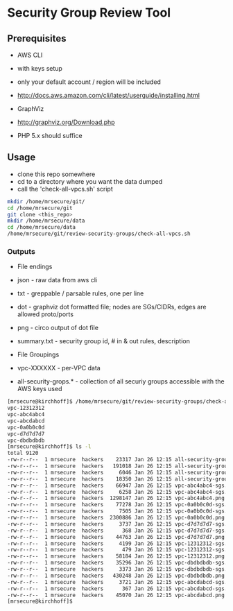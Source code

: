# Security Group Review Tool

## Prerequisites

* AWS CLI
 * with keys setup
 * only your default account / region will be included 
 * http://docs.aws.amazon.com/cli/latest/userguide/installing.html

* GraphViz
 * http://graphviz.org/Download.php

* PHP 5.x should suffice


## Usage

* clone this repo somewhere
* cd to a directory where you want the data dumped
* call the 'check-all-vpcs.sh' script

```bash
mkdir /home/mrsecure/git/
cd /home/mrsecure/git
git clone <this_repo>
mkdir /home/mrsecure/data
cd /home/mrsecure/data
/home/mrsecure/git/review-security-groups/check-all-vpcs.sh
```



### Outputs

* File endings
 * json - raw data from aws cli
 * txt - greppable / parsable rules, one per line
 * dot - graphviz dot formatted file; nodes are SGs/CIDRs, edges are allowed proto/ports
 * png - circo output of dot file
 * summary.txt - security group id, # in & out rules, description

* File Groupings
 * vpc-XXXXXX - per-VPC data
 * all-security-grops.*  -  collection of all securiy groups accessible with the AWS keys used

```bash
[mrsecure@kirchhoff]$ /home/mrsecure/git/review-security-groups/check-all-vpcs.sh
vpc-12312312
vpc-abc4abc4
vpc-abcdabcd
vpc-0a0b0c0d
vpc-d7d7d7d7
vpc-dbdbdbdb
[mrsecure@kirchhoff]$ ls -l
total 9120
-rw-r--r--  1 mrsecure  hackers    23317 Jan 26 12:15 all-security-groups.dot
-rw-r--r--  1 mrsecure  hackers   191018 Jan 26 12:15 all-security-groups.json
-rw-r--r--  1 mrsecure  hackers     6046 Jan 26 12:15 all-security-groups.summary.txt
-rw-r--r--  1 mrsecure  hackers    18350 Jan 26 12:15 all-security-groups.txt
-rw-r--r--  1 mrsecure  hackers    66947 Jan 26 12:15 vpc-abc4abc4-sgs.json
-rw-r--r--  1 mrsecure  hackers     6258 Jan 26 12:15 vpc-abc4abc4-sgs.txt
-rw-r--r--  1 mrsecure  hackers  1298147 Jan 26 12:15 vpc-abc4abc4.png
-rw-r--r--  1 mrsecure  hackers    77278 Jan 26 12:15 vpc-0a0b0c0d-sgs.json
-rw-r--r--  1 mrsecure  hackers     7505 Jan 26 12:15 vpc-0a0b0c0d-sgs.txt
-rw-r--r--  1 mrsecure  hackers  2300886 Jan 26 12:15 vpc-0a0b0c0d.png
-rw-r--r--  1 mrsecure  hackers     3737 Jan 26 12:15 vpc-d7d7d7d7-sgs.json
-rw-r--r--  1 mrsecure  hackers      368 Jan 26 12:15 vpc-d7d7d7d7-sgs.txt
-rw-r--r--  1 mrsecure  hackers    44763 Jan 26 12:15 vpc-d7d7d7d7.png
-rw-r--r--  1 mrsecure  hackers     4199 Jan 26 12:15 vpc-12312312-sgs.json
-rw-r--r--  1 mrsecure  hackers      479 Jan 26 12:15 vpc-12312312-sgs.txt
-rw-r--r--  1 mrsecure  hackers    58184 Jan 26 12:15 vpc-12312312.png
-rw-r--r--  1 mrsecure  hackers    35296 Jan 26 12:15 vpc-dbdbdbdb-sgs.json
-rw-r--r--  1 mrsecure  hackers     3373 Jan 26 12:15 vpc-dbdbdbdb-sgs.txt
-rw-r--r--  1 mrsecure  hackers   430248 Jan 26 12:15 vpc-dbdbdbdb.png
-rw-r--r--  1 mrsecure  hackers     3721 Jan 26 12:15 vpc-abcdabcd-sgs.json
-rw-r--r--  1 mrsecure  hackers      367 Jan 26 12:15 vpc-abcdabcd-sgs.txt
-rw-r--r--  1 mrsecure  hackers    45070 Jan 26 12:15 vpc-abcdabcd.png
[mrsecure@kirchhoff]$
```
